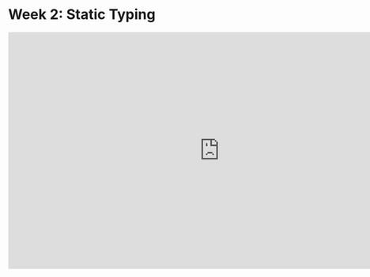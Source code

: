 # Week 2: Static Typing

<iframe width="854" height="480" src="https://www.youtube-nocookie.com/embed/Tml94je2edk?si=ftWg4LmiLl18x-Xr" title="YouTube video player" frameborder="0" allow="accelerometer; autoplay; clipboard-write; encrypted-media; gyroscope; picture-in-picture; web-share" referrerpolicy="strict-origin-when-cross-origin" allowfullscreen></iframe>